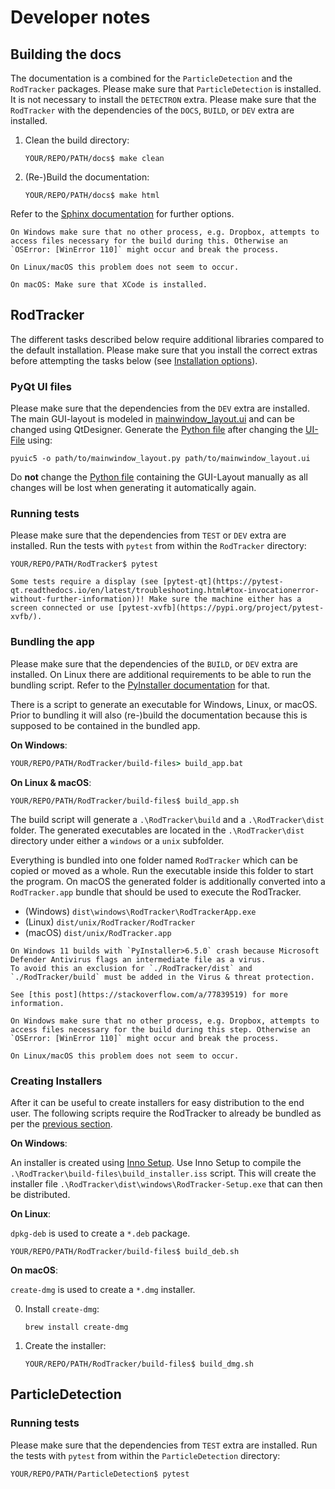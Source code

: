 # Developer notes

## Building the docs
The documentation is a combined for the `ParticleDetection` and the `RodTracker` packages.
Please make sure that `ParticleDetection` is installed. It is not necessary to install the `DETECTRON` extra.
Please make sure that the `RodTracker` with the dependencies of the `DOCS`, `BUILD`, or `DEV` extra are installed.

1. Clean the build directory:
   ```shell
   YOUR/REPO/PATH/docs$ make clean
   ```
2. (Re-)Build the documentation:
   ```shell
   YOUR/REPO/PATH/docs$ make html
   ```

Refer to the [Sphinx documentation](https://www.sphinx-doc.org/) for further options.

```{warning}
On Windows make sure that no other process, e.g. Dropbox, attempts to access files necessary for the build during this. Otherwise an `OSError: [WinError 110]` might occur and break the process.

On Linux/macOS this problem does not seem to occur.
```

```{note}
On macOS: Make sure that XCode is installed.
```

## RodTracker

The different tasks described below require additional libraries compared to the default installation. Please make sure that you install the correct extras before attempting the tasks below (see [Installation options](installation/rodtracker.md#installation-options)).

### PyQt UI files
Please make sure that the dependencies from the `DEV` extra are installed.
The main GUI-layout is modeled in [mainwindow_layout.ui](../../RodTracker/src/RodTracker/ui/mainwindow_layout.ui) and can be changed using QtDesigner.
Generate the [Python file](../../RodTracker/src/RodTracker/ui/mainwindow_layout.py) after changing the [UI-File](../../RodTracker/src/RodTracker/ui/mainwindow_layout.ui) using:
```shell
pyuic5 -o path/to/mainwindow_layout.py path/to/mainwindow_layout.ui
```

Do **not** change the [Python file](../../RodTracker/src/RodTracker/ui/mainwindow_layout.py) containing the GUI-Layout manually as all changes will be lost when generating it automatically again.

### Running tests

Please make sure that the dependencies from `TEST` or `DEV` extra are installed.
Run the tests with `pytest` from within the `RodTracker` directory:
```shell
YOUR/REPO/PATH/RodTracker$ pytest
```

```{note}
Some tests require a display (see [pytest-qt](https://pytest-qt.readthedocs.io/en/latest/troubleshooting.html#tox-invocationerror-without-further-information))! Make sure the machine either has a screen connected or use [pytest-xvfb](https://pypi.org/project/pytest-xvfb/).
```

### Bundling the app

Please make sure that the dependencies of the `BUILD`, or `DEV` extra are installed. On Linux there are additional requirements to be able to run the bundling script. Refer to the [PyInstaller documentation](https://pyinstaller.org/en/stable/requirements.html#gnu-linux) for that.

There is a script to generate an executable for Windows, Linux, or macOS. Prior to bundling it will also (re-)build the documentation because this is supposed to be contained in the bundled app.

**On Windows**:
```bat
YOUR/REPO/PATH/RodTracker/build-files> build_app.bat
```
**On Linux & macOS**:
```shell
YOUR/REPO/PATH/RodTracker/build-files$ build_app.sh
```

The build script will generate a `.\RodTracker\build` and a `.\RodTracker\dist` folder.
The generated executables are located in the `.\RodTracker\dist` directory under either a `windows` or a `unix` subfolder.

Everything is bundled into one folder named `RodTracker`
which can be copied or moved as a whole. Run the executable inside this folder to start the program.
On macOS the generated folder is additionally converted into a `RodTracker.app` bundle that should be used to execute the RodTracker.
- (Windows) `dist\windows\RodTracker\RodTrackerApp.exe`
- (Linux) `dist/unix/RodTracker/RodTracker`
- (macOS) `dist/unix/RodTracker.app`

```{hint}
On Windows 11 builds with `PyInstaller>6.5.0` crash because Microsoft Defender Antivirus flags an intermediate file as a virus.
To avoid this an exclusion for `./RodTracker/dist` and `./RodTracker/build` must be added in the Virus & threat protection.

See [this post](https://stackoverflow.com/a/77839519) for more information.
```

```{warning}
On Windows make sure that no other process, e.g. Dropbox, attempts to access files necessary for the build during this step. Otherwise an `OSError: [WinError 110]` might occur and break the process.

On Linux/macOS this problem does not seem to occur.
```

### Creating Installers
After it can be useful to create installers for easy distribution to the end user. The following scripts require the RodTracker to already be bundled as per the [previous section](#bundling-the-app).

**On Windows**:

An installer is created using [Inno Setup](https://jrsoftware.org/isinfo.php).
Use Inno Setup to compile the `.\RodTracker\build-files\build_installer.iss` script. This will create the installer file `.\RodTracker\dist\windows\RodTracker-Setup.exe` that can then be distributed.

**On Linux**:

`dpkg-deb` is used to create a `*.deb` package.
```shell
YOUR/REPO/PATH/RodTracker/build-files$ build_deb.sh
```

**On macOS**:

`create-dmg` is used to create a `*.dmg` installer.

0. Install `create-dmg`:
   ```shell
   brew install create-dmg
   ```
1. Create the installer:
   ```shell
   YOUR/REPO/PATH/RodTracker/build-files$ build_dmg.sh
   ```

## ParticleDetection

### Running tests
Please make sure that the dependencies from `TEST` extra are installed. Run the tests with `pytest` from within the `ParticleDetection` directory:
```shell
YOUR/REPO/PATH/ParticleDetection$ pytest
```
